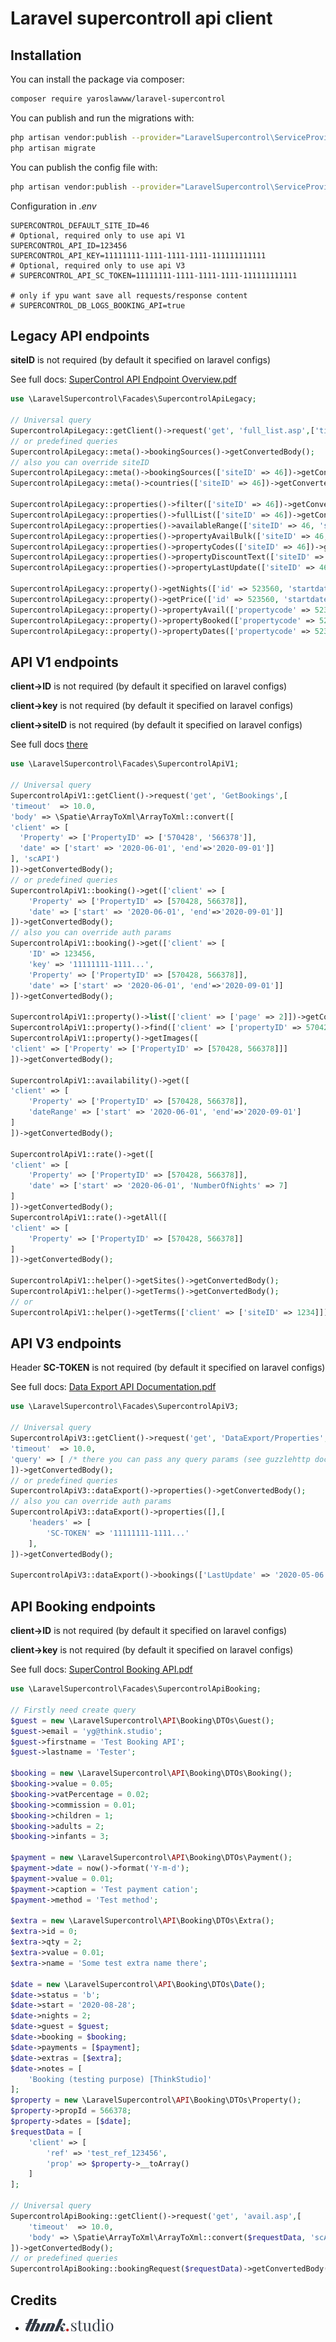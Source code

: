 # Laravel supercontroll api client

## Installation

You can install the package via composer:

```bash
composer require yaroslawww/laravel-supercontrol
```

You can publish and run the migrations with:

```bash
php artisan vendor:publish --provider="LaravelSupercontrol\ServiceProvider" --tag="migrations"
php artisan migrate
```

You can publish the config file with:
```bash
php artisan vendor:publish --provider="LaravelSupercontrol\ServiceProvider" --tag="config"
```

Configuration in *.env*
```dotenv
SUPERCONTROL_DEFAULT_SITE_ID=46
# Optional, required only to use api V1
SUPERCONTROL_API_ID=123456
SUPERCONTROL_API_KEY=11111111-1111-1111-1111-111111111111
# Optional, required only to use api V3
# SUPERCONTROL_API_SC_TOKEN=11111111-1111-1111-1111-111111111111

# only if ypu want save all requests/response content
# SUPERCONTROL_DB_LOGS_BOOKING_API=true
```

## Legacy API endpoints
**siteID** is not required (by default it specified on laravel configs)

See full docs: [SuperControl API Endpoint Overview.pdf](https://github.com/yaroslawww/laravel-supercontrol/tree/master/docs/supercontrol)

```php
use \LaravelSupercontrol\Facades\SupercontrolApiLegacy;

// Universal query
SupercontrolApiLegacy::getClient()->request('get', 'full_list.asp',['timeout'  => 10.0,])->getConvertedBody();
// or predefined queries
SupercontrolApiLegacy::meta()->bookingSources()->getConvertedBody();
// also you can override siteID
SupercontrolApiLegacy::meta()->bookingSources(['siteID' => 46])->getConvertedBody();
SupercontrolApiLegacy::meta()->countries(['siteID' => 46])->getConvertedBody();

SupercontrolApiLegacy::properties()->filter(['siteID' => 46])->getConvertedBody();
SupercontrolApiLegacy::properties()->fullList(['siteID' => 46])->getConvertedBody();
SupercontrolApiLegacy::properties()->availableRange(['siteID' => 46, 'startdate' => \Carbon\Carbon::now()->addMonth()->format('Y-m-d')])->getConvertedBody();
SupercontrolApiLegacy::properties()->propertyAvailBulk(['siteID' => 46, 'startdate' => \Carbon\Carbon::now()->addMonth()->format('Y-m-d')])->getConvertedBody();
SupercontrolApiLegacy::properties()->propertyCodes(['siteID' => 46])->getConvertedBody();
SupercontrolApiLegacy::properties()->propertyDiscountText(['siteID' => 46])->getConvertedBody();
SupercontrolApiLegacy::properties()->propertyLastUpdate(['siteID' => 46])->getConvertedBody();

SupercontrolApiLegacy::property()->getNights(['id' => 523560, 'startdate' => \Carbon\Carbon::now()->addDay()->format('Y-m-d')])->getConvertedBody();
SupercontrolApiLegacy::property()->getPrice(['id' => 523560, 'startdate' => \Carbon\Carbon::now()->addDay()->format('Y-m-d')])->getConvertedBody();
SupercontrolApiLegacy::property()->propertyAvail(['propertycode' => 523560, 'startdate' => \Carbon\Carbon::now()->addDay()->format('Y-m-d'), 'enddate' => \Carbon\Carbon::now()->addMonth()->format('Y-m-d')])->getConvertedBody();
SupercontrolApiLegacy::property()->propertyBooked(['propertycode' => 523560, 'startdate' => \Carbon\Carbon::now()->addDay()->format('Y-m-d'), 'enddate' => \Carbon\Carbon::now()->addMonth()->format('Y-m-d')])->getConvertedBody();
SupercontrolApiLegacy::property()->propertyDates(['propertycode' => 523560, 'startdate' => \Carbon\Carbon::now()->addDay()->format('Y-m-d'), 'enddate' => \Carbon\Carbon::now()->addMonth()->format('Y-m-d')])->getConvertedBody();
```

## API V1 endpoints
**client->ID** is not required (by default it specified on laravel configs)

**client->key** is not required (by default it specified on laravel configs)

**client->siteID** is not required (by default it specified on laravel configs)

See full docs [there](https://secure.supercontrol.co.uk/api-documentation/)

```php
use \LaravelSupercontrol\Facades\SupercontrolApiV1;

// Universal query
SupercontrolApiV1::getClient()->request('get', 'GetBookings',[
'timeout'  => 10.0,
'body' => \Spatie\ArrayToXml\ArrayToXml::convert([
'client' => [
  'Property' => ['PropertyID' => ['570428', '566378']], 
  'date' => ['start' => '2020-06-01', 'end'=>'2020-09-01']]
], 'scAPI')
])->getConvertedBody();
// or predefined queries
SupercontrolApiV1::booking()->get(['client' => [
    'Property' => ['PropertyID' => [570428, 566378]], 
    'date' => ['start' => '2020-06-01', 'end'=>'2020-09-01']]
])->getConvertedBody();
// also you can override auth params
SupercontrolApiV1::booking()->get(['client' => [
    'ID' => 123456, 
    'key' => '11111111-1111...', 
    'Property' => ['PropertyID' => [570428, 566378]], 
    'date' => ['start' => '2020-06-01', 'end'=>'2020-09-01']]
])->getConvertedBody();

SupercontrolApiV1::property()->list(['client' => ['page' => 2]])->getConvertedBody();
SupercontrolApiV1::property()->find(['client' => ['propertyID' => 570428]])->getConvertedBody();
SupercontrolApiV1::property()->getImages([
'client' => ['Property' => ['PropertyID' => [570428, 566378]]]
])->getConvertedBody();

SupercontrolApiV1::availability()->get([
'client' => [
    'Property' => ['PropertyID' => [570428, 566378]], 
    'dateRange' => ['start' => '2020-06-01', 'end'=>'2020-09-01']
]
])->getConvertedBody();

SupercontrolApiV1::rate()->get([
'client' => [
    'Property' => ['PropertyID' => [570428, 566378]], 
    'date' => ['start' => '2020-06-01', 'NumberOfNights' => 7]
]
])->getConvertedBody();
SupercontrolApiV1::rate()->getAll([
'client' => [
    'Property' => ['PropertyID' => [570428, 566378]]
]
])->getConvertedBody();

SupercontrolApiV1::helper()->getSites()->getConvertedBody();
SupercontrolApiV1::helper()->getTerms()->getConvertedBody();
// or
SupercontrolApiV1::helper()->getTerms(['client' => ['siteID' => 1234]])->getConvertedBody();
```

## API V3 endpoints
Header **SC-TOKEN** is not required (by default it specified on laravel configs)

See full docs: [Data Export API Documentation.pdf](https://github.com/yaroslawww/laravel-supercontrol/tree/master/docs/supercontrol)

```php
use \LaravelSupercontrol\Facades\SupercontrolApiV3;

// Universal query
SupercontrolApiV3::getClient()->request('get', 'DataExport/Properties',[
'timeout'  => 10.0,
'query' => [ /* there you can pass any query params (see guzzlehttp docs ) */ ] 
])->getConvertedBody();
// or predefined queries
SupercontrolApiV3::dataExport()->properties()->getConvertedBody();
// also you can override auth params
SupercontrolApiV3::dataExport()->properties([],[
    'headers' => [
        'SC-TOKEN' => '11111111-1111...'
    ],
])->getConvertedBody();

SupercontrolApiV3::dataExport()->bookings(['LastUpdate' => '2020-05-06'])->getConvertedBody();
```

## API Booking endpoints
**client->ID** is not required (by default it specified on laravel configs)

**client->key** is not required (by default it specified on laravel configs)

See full docs: [SuperControl Booking API.pdf](https://github.com/yaroslawww/laravel-supercontrol/tree/master/docs/supercontrol)

```php
use \LaravelSupercontrol\Facades\SupercontrolApiBooking;

// Firstly need create query
$guest = new \LaravelSupercontrol\API\Booking\DTOs\Guest();
$guest->email = 'yg@think.studio';
$guest->firstname = 'Test Booking API';
$guest->lastname = 'Tester';

$booking = new \LaravelSupercontrol\API\Booking\DTOs\Booking();
$booking->value = 0.05;
$booking->vatPercentage = 0.02;
$booking->commission = 0.01;
$booking->children = 1;
$booking->adults = 2;
$booking->infants = 3;

$payment = new \LaravelSupercontrol\API\Booking\DTOs\Payment();
$payment->date = now()->format('Y-m-d');
$payment->value = 0.01;
$payment->caption = 'Test payment cation';
$payment->method = 'Test method';

$extra = new \LaravelSupercontrol\API\Booking\DTOs\Extra();
$extra->id = 0;
$extra->qty = 2;
$extra->value = 0.01;
$extra->name = 'Some test extra name there';

$date = new \LaravelSupercontrol\API\Booking\DTOs\Date();
$date->status = 'b';
$date->start = '2020-08-28';
$date->nights = 2;
$date->guest = $guest;
$date->booking = $booking;
$date->payments = [$payment];
$date->extras = [$extra];
$date->notes = [
    'Booking (testing purpose) [ThinkStudio]'
];
$property = new \LaravelSupercontrol\API\Booking\DTOs\Property();
$property->propId = 566378;
$property->dates = [$date];
$requestData = [
    'client' => [
        'ref' => 'test_ref_123456',
        'prop' => $property->__toArray()
    ]
];

// Universal query
SupercontrolApiBooking::getClient()->request('get', 'avail.asp',[
    'timeout'  => 10.0,
    'body' => \Spatie\ArrayToXml\ArrayToXml::convert($requestData, 'scAPI')
])->getConvertedBody();
// or predefined queries
SupercontrolApiBooking::bookingRequest($requestData)->getConvertedBody();

```

## Credits

- [![Think Studio](https://raw.githubusercontent.com/yaroslawww/laravel-supercontrol/master/docs/assets/logo-think-studio.png)](https://think.studio/)
